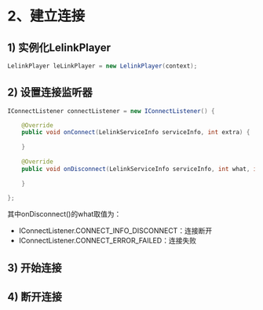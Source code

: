 # 2、建立连接

## 1) 实例化LelinkPlayer
```java
LelinkPlayer leLinkPlayer = new LelinkPlayer(context);
```
## 2) 设置连接监听器
```java
IConnectListener connectListener = new IConnectListener() {

    @Override
    public void onConnect(LelinkServiceInfo serviceInfo, int extra) {
    
    }
    
    @Override
    public void onDisconnect(LelinkServiceInfo serviceInfo, int what, int extra) {
    
    }
    
};
```
其中onDisconnect()的what取值为：

- IConnectListener.CONNECT_INFO_DISCONNECT：连接断开
- IConnectListener.CONNECT_ERROR_FAILED：连接失败

## 3) 开始连接

## 4) 断开连接